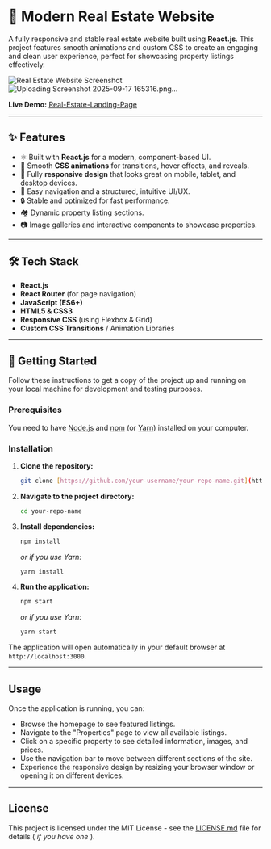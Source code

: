 # 🏡 Modern Real Estate Website

A fully responsive and stable real estate website built using **React.js**. This project features smooth animations and custom CSS to create an engaging and clean user experience, perfect for showcasing property listings effectively.

![Real Estate Website Screenshot](https://via.placeholder.com/800x400.png?text=Website+Screenshot+Here)
![Uploading Screenshot 2025-09-17 165316.png…]()


**Live Demo:** [Real-Estate-Landing-Page](https://real-estate-frontend-3uew.vercel.app/)

---

## ✨ Features

-   ⚛️ Built with **React.js** for a modern, component-based UI.
-   🎨 Smooth **CSS animations** for transitions, hover effects, and reveals.
-   📱 Fully **responsive design** that looks great on mobile, tablet, and desktop devices.
-   🧭 Easy navigation and a structured, intuitive UI/UX.
-   🔒 Stable and optimized for fast performance.
-   🏘️ Dynamic property listing sections.
-   📷 Image galleries and interactive components to showcase properties.

---

## 🛠️ Tech Stack

-   **React.js**
-   **React Router** (for page navigation)
-   **JavaScript (ES6+)**
-   **HTML5 & CSS3**
-   **Responsive CSS** (using Flexbox & Grid)
-   **Custom CSS Transitions** / Animation Libraries

---

## 🚀 Getting Started

Follow these instructions to get a copy of the project up and running on your local machine for development and testing purposes.

### Prerequisites

You need to have [Node.js](https://nodejs.org/) and [npm](https://www.npmjs.com/) (or [Yarn](https://yarnpkg.com/)) installed on your computer.

### Installation

1.  **Clone the repository:**
    ```bash
    git clone [https://github.com/your-username/your-repo-name.git](https://github.com/your-username/your-repo-name.git)
    ```
2.  **Navigate to the project directory:**
    ```bash
    cd your-repo-name
    ```
3.  **Install dependencies:**
    ```bash
    npm install
    ```
    *or if you use Yarn:*
    ```bash
    yarn install
    ```
4.  **Run the application:**
    ```bash
    npm start
    ```
    *or if you use Yarn:*
    ```bash
    yarn start
    ```

The application will open automatically in your default browser at `http://localhost:3000`.

---

## Usage

Once the application is running, you can:
* Browse the homepage to see featured listings.
* Navigate to the "Properties" page to view all available listings.
* Click on a specific property to see detailed information, images, and prices.
* Use the navigation bar to move between different sections of the site.
* Experience the responsive design by resizing your browser window or opening it on different devices.

---

## License

This project is licensed under the MIT License - see the [LICENSE.md](LICENSE.md) file for details ( *if you have one* ).
